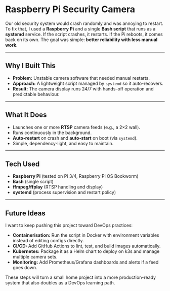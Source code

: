 # Raspberry Pi Security Camera

Our old security system would crash randomly and was annoying to restart.  
To fix that, I used a **Raspberry Pi** and a single **Bash script** that runs as a **systemd** service. If the script crashes, it restarts. If the Pi reboots, it comes back on its own. The goal was simple: **better reliability with less manual work**.

---

## Why I Built This

- **Problem:** Unstable camera software that needed manual restarts.
- **Approach:** A lightweight script managed by `systemd` so it auto-recovers.
- **Result:** The camera display runs 24/7 with hands-off operation and predictable behaviour.

---

## What It Does

- Launches one or more **RTSP** camera feeds (e.g., a 2×2 wall).
- Runs continuously in the background.
- **Auto-restart** on crash and **auto-start** on boot (via `systemd`).
- Simple, dependency-light, and easy to maintain.

---

## Tech Used

- **Raspberry Pi** (tested on Pi 3/4, Raspberry Pi OS Bookworm)
- **Bash** (single script)
- **ffmpeg/ffplay** (RTSP handling and display)
- **systemd** (process supervision and restart policy)

---

## Future Ideas

I want to keep pushing this project toward DevOps practices:

- **Containerisation:** Run the script in Docker with environment variables instead of editing configs directly.  
- **CI/CD:** Add GitHub Actions to lint, test, and build images automatically.  
- **Kubernetes:** Package it as a Helm chart to deploy on k3s and manage multiple camera sets.  
- **Monitoring:** Add Prometheus/Grafana dashboards and alerts if a feed goes down.  

These steps will turn a small home project into a more production-ready system that also doubles as a DevOps learning path.
